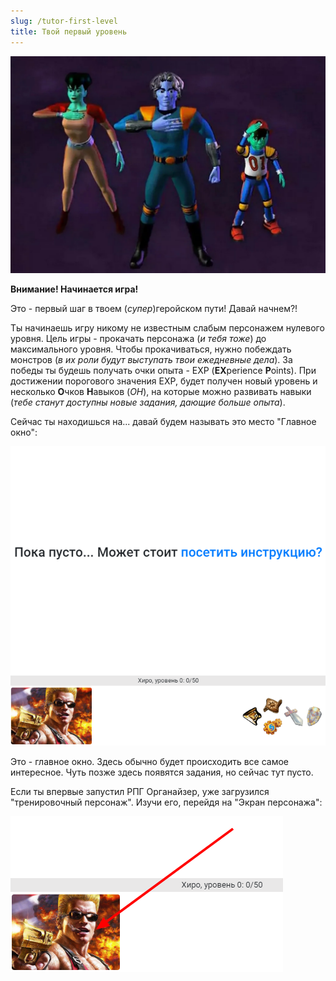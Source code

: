 ```yaml
---
slug: /tutor-first-level
title: Твой первый уровень
---
```


![](../../static/img/reboot.jpg)

**Внимание! Начинается игра!**

Это - первый шаг в твоем (*супер*)геройском пути! Давай начнем?!

Ты начинаешь игру никому не известным слабым персонажем нулевого уровня. Цель игры - прокачать персонажа (*и тебя тоже*) до максимального уровня. Чтобы прокачиваться, нужно побеждать монстров (*в их роли будут выступать твои ежедневные дела*). За победы ты будешь получать очки опыта - EXP (**EX**perience **P**oints). При достижении порогового значения EXP, будет получен новый уровень и несколько **О**чков **Н**авыков (*ОН*), на которые можно развивать навыки (*тебе станут доступны новые задания, дающие больше опыта*).

Сейчас ты находишься на... давай будем называть это место "Главное окно":

![](../../static/img/тренировочный_перс_главное_окно_пусто)

Это - главное окно. Здесь обычно будет происходить все самое интересное. Чуть позже здесь появятся задания, но сейчас тут пусто.

Если ты впервые запустил РПГ Органайзер, уже загрузился "тренировочный персонаж". Изучи его, перейдя на "Экран персонажа":

![](../../static/img/тренировочный_перс_переход_на_экран_перса)
